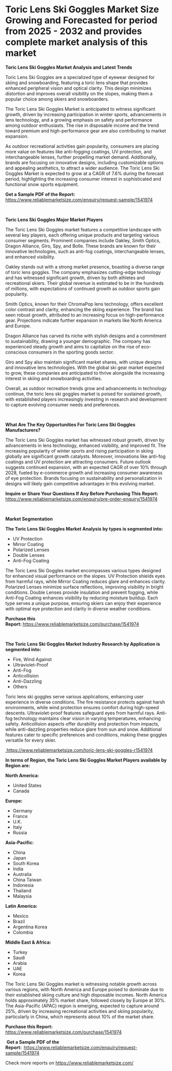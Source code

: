 <p><h1>Toric Lens Ski Goggles Market Size Growing and Forecasted for period from 2025 - 2032 and provides complete market analysis of this market</h1></p><p><strong>Toric Lens Ski Goggles Market Analysis and Latest Trends</strong></p>
<p><p>Toric Lens Ski Goggles are a specialized type of eyewear designed for skiing and snowboarding, featuring a toric lens shape that provides enhanced peripheral vision and optical clarity. This design minimizes distortion and improves overall visibility on the slopes, making them a popular choice among skiers and snowboarders. </p><p>The Toric Lens Ski Goggles Market is anticipated to witness significant growth, driven by increasing participation in winter sports, advancements in lens technology, and a growing emphasis on safety and performance among outdoor enthusiasts. The rise in disposable income and the trend toward premium and high-performance gear are also contributing to market expansion. </p><p>As outdoor recreational activities gain popularity, consumers are placing more value on features like anti-fogging coatings, UV protection, and interchangeable lenses, further propelling market demand. Additionally, brands are focusing on innovative designs, including customizable options and appealing aesthetics, to attract a wider audience. The Toric Lens Ski Goggles Market is expected to grow at a CAGR of 7.6% during the forecast period, highlighting the increasing consumer interest in sophisticated and functional snow sports equipment.</p></p>
<p><strong>Get a Sample PDF of the Report:&nbsp;</strong> <a href="https://www.reliablemarketsize.com/enquiry/request-sample/1541974?utm_campaign=3564&utm_medium=2&utm_source=Github&utm_content=ia&utm_term=05042025&utm_id=toric-lens-ski-goggles">https://www.reliablemarketsize.com/enquiry/request-sample/1541974</a></p>
<p>&nbsp;</p>
<p><strong>Toric Lens Ski Goggles Major Market Players</strong></p>
<p><p>The Toric Lens Ski Goggles market features a competitive landscape with several key players, each offering unique products and targeting various consumer segments. Prominent companies include Oakley, Smith Optics, Dragon Alliance, Giro, Spy, and Bolle. These brands are known for their innovative technologies, such as anti-fog coatings, interchangeable lenses, and enhanced visibility.</p><p>Oakley stands out with a strong market presence, boasting a diverse range of toric lens goggles. The company emphasizes cutting-edge technology and has witnessed significant growth, driven by both athletes and recreational skiers. Their global revenue is estimated to be in the hundreds of millions, with expectations of continued growth as outdoor sports gain popularity.</p><p>Smith Optics, known for their ChromaPop lens technology, offers excellent color contrast and clarity, enhancing the skiing experience. The brand has seen robust growth, attributed to an increasing focus on high-performance gear. Projections indicate further expansion in markets like North America and Europe.</p><p>Dragon Alliance has carved its niche with stylish designs and a commitment to sustainability, drawing a younger demographic. The company has experienced steady growth and aims to capitalize on the rise of eco-conscious consumers in the sporting goods sector.</p><p>Giro and Spy also maintain significant market shares, with unique designs and innovative lens technologies. With the global ski gear market expected to grow, these companies are anticipated to thrive alongside the increasing interest in skiing and snowboarding activities. </p><p>Overall, as outdoor recreation trends grow and advancements in technology continue, the toric lens ski goggles market is poised for sustained growth, with established players increasingly investing in research and development to capture evolving consumer needs and preferences.</p></p>
<p>&nbsp;</p>
<p><strong>What Are The Key Opportunities For Toric Lens Ski Goggles Manufacturers?</strong></p>
<p><p>The Toric Lens Ski Goggles market has witnessed robust growth, driven by advancements in lens technology, enhanced visibility, and improved fit. The increasing popularity of winter sports and rising participation in skiing globally are significant growth catalysts. Moreover, innovations like anti-fog coatings and UV protection are attracting consumers. Future outlook suggests continued expansion, with an expected CAGR of over 10% through 2028, fueled by e-commerce growth and increasing consumer awareness of eye protection. Brands focusing on sustainability and personalization in designs will likely gain competitive advantages in this evolving market.</p></p>
<p><strong>Inquire or Share Your Questions If Any Before Purchasing This Report:</strong> <a href="https://www.reliablemarketsize.com/enquiry/pre-order-enquiry/1541974?utm_campaign=3564&utm_medium=2&utm_source=Github&utm_content=ia&utm_term=05042025&utm_id=toric-lens-ski-goggles">https://www.reliablemarketsize.com/enquiry/pre-order-enquiry/1541974</a></p>
<p>&nbsp;</p>
<p><strong>Market Segmentation</strong></p>
<p><strong>The Toric Lens Ski Goggles Market Analysis by types is segmented into:</strong></p>
<p><ul><li>UV Protection</li><li>Mirror Coating</li><li>Polarized Lenses</li><li>Double Lenses</li><li>Anti-Fog Coating</li></ul></p>
<p><p>The Toric Lens Ski Goggles market encompasses various types designed for enhanced visual performance on the slopes. UV Protection shields eyes from harmful rays, while Mirror Coating reduces glare and enhances clarity. Polarized Lenses minimize surface reflections, improving visibility in bright conditions. Double Lenses provide insulation and prevent fogging, while Anti-Fog Coating enhances visibility by reducing moisture buildup. Each type serves a unique purpose, ensuring skiers can enjoy their experience with optimal eye protection and clarity in diverse weather conditions.</p></p>
<p><strong>Purchase this Report:&nbsp;</strong><a href="https://www.reliablemarketsize.com/purchase/1541974?utm_campaign=3564&utm_medium=2&utm_source=Github&utm_content=ia&utm_term=05042025&utm_id=toric-lens-ski-goggles">https://www.reliablemarketsize.com/purchase/1541974</a></p>
<p>&nbsp;</p>
<p><strong>The Toric Lens Ski Goggles Market Industry Research by Application is segmented into:</strong></p>
<p><ul><li>Fire, Wind Against</li><li>Ultraviolet-Proof</li><li>Anti-Fog</li><li>Anticollision</li><li>Anti-Dazzling</li><li>Others</li></ul></p>
<p><p>Toric lens ski goggles serve various applications, enhancing user experience in diverse conditions. The fire resistance protects against harsh environments, while wind protection ensures comfort during high-speed descents. Ultraviolet-proof features safeguard eyes from harmful rays. Anti-fog technology maintains clear vision in varying temperatures, enhancing safety. Anticollision aspects offer durability and protection from impacts, while anti-dazzling properties reduce glare from sun and snow. Additional features cater to specific preferences and conditions, making these goggles versatile for every skier.</p></p>
<p><a href="https://www.reliablemarketsize.com/toric-lens-ski-goggles-r1541974?utm_campaign=3564&utm_medium=2&utm_source=Github&utm_content=ia&utm_term=05042025&utm_id=toric-lens-ski-goggles">&nbsp;https://www.reliablemarketsize.com/toric-lens-ski-goggles-r1541974</a></p>
<p><strong>In terms of Region, the Toric Lens Ski Goggles Market Players available by Region are:</strong></p>
<p>
    <p> <strong> North America: </strong>
        <ul>
            <li>United States</li>
            <li>Canada</li>
        </ul>
        </p> 
    <p> <strong> Europe: </strong>
        <ul>
            <li>Germany</li>
            <li>France</li>
            <li>U.K.</li>
            <li>Italy</li>
            <li>Russia</li>
        </ul>
        </p> 
    <p> <strong> Asia-Pacific: </strong>
        <ul>
            <li>China</li>
            <li>Japan</li>
            <li>South Korea</li>
            <li>India</li>
            <li>Australia</li>
            <li>China Taiwan</li>
            <li>Indonesia</li>
            <li>Thailand</li>
            <li>Malaysia</li>
        </ul>
        </p> 
    <p> <strong> Latin America: </strong>
        <ul>
            <li>Mexico</li>
            <li>Brazil</li>
            <li>Argentina Korea</li>
            <li>Colombia</li>
        </ul>
        </p> 
    <p> <strong> Middle East & Africa: </strong>
        <ul>
            <li>Turkey</li>
            <li>Saudi</li>
            <li>Arabia</li>
            <li>UAE</li>
            <li>Korea</li>
        </ul>
    </p>
    </p>
<p><p>The Toric Lens Ski Goggles market is witnessing notable growth across various regions, with North America and Europe poised to dominate due to their established skiing culture and high disposable incomes. North America holds approximately 35% market share, followed closely by Europe at 30%. The Asia-Pacific (APAC) region is emerging, expected to capture around 25%, driven by increasing recreational activities and skiing popularity, particularly in China, which represents about 10% of the market share.</p></p>
<p><strong>Purchase this Report: </strong><a href="https://www.reliablemarketsize.com/purchase/1541974?utm_campaign=3564&utm_medium=2&utm_source=Github&utm_content=ia&utm_term=05042025&utm_id=toric-lens-ski-goggles">https://www.reliablemarketsize.com/purchase/1541974</a></p>
<p>&nbsp;<strong>Get a Sample PDF of the Report:&nbsp;&nbsp;</strong><a href="https://www.reliablemarketsize.com/enquiry/request-sample/1541974?utm_campaign=3564&utm_medium=2&utm_source=Github&utm_content=ia&utm_term=05042025&utm_id=toric-lens-ski-goggles">https://www.reliablemarketsize.com/enquiry/request-sample/1541974</a></p>
<p><strong></strong></p>
<p>Check more reports on <a href="https://www.reliablemarketsize.com/?utm_campaign=3564&utm_medium=2&utm_source=Github&utm_content=ia&utm_term=05042025&utm_id=toric-lens-ski-goggles">https://www.reliablemarketsize.com/</a></p>